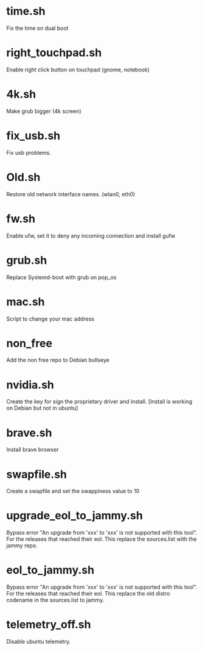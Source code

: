 # time.sh
Fix the time on dual boot

# right_touchpad.sh
Enable right click button on touchpad (gnome, notebook)

# 4k.sh
Make grub bigger (4k screen)

# fix_usb.sh
Fix usb problems.

# Old.sh
Restore old network interface names. (wlan0, eth0)

# fw.sh
Enable ufw, set it to deny any incoming connection and install gufw

# grub.sh
Replace Systemd-boot with grub on pop_os

# mac.sh
Script to change your mac address

# non_free
Add the non free repo to Debian bullseye

# nvidia.sh
Create the key for sign the proprietary driver and install. [Install is working on Debian but not in ubuntu]
 
# brave.sh
Install brave browser

# swapfile.sh
Create a swapfile and set the swappiness value to 10

# upgrade_eol_to_jammy.sh
Bypass error "An upgrade from 'xxx' to 'xxx' is not supported with this tool". For the releases that reached their eol. This replace the sources.list with the jammy repo.

# eol_to_jammy.sh
Bypass error "An upgrade from 'xxx' to 'xxx' is not supported with this tool". For the releases that reached their eol. This replace the old distro codename in the sources.list to jammy.

# telemetry_off.sh
Disable ubuntu telemetry. 
